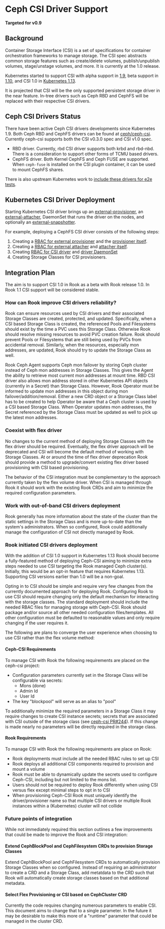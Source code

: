 # Ceph CSI Driver Support
**Targeted for v0.9**

## Background

Container Storage Interface (CSI) is a set of specifications for container
orchestration frameworks to manage storage. The CSI spec abstracts common
storage features such as create/delete volumes, publish/unpublish volumes,
stage/unstage volumes, and more. It is currently at the 1.0 release.

Kubernetes started to support CSI with alpha support in
[1.9](https://kubernetes.io/blog/2018/01/introducing-container-storage-interface/),
beta support in
[1.10](https://kubernetes.io/blog/2018/04/10/container-storage-interface-beta/),
and CSI 1.0 in [Kubernetes
1.13](https://kubernetes.io/blog/2018/12/03/kubernetes-1-13-release-announcement/).

It is projected that CSI will be the only supported persistent storage driver
in the near feature. In-tree drivers such as Ceph RBD and CephFS will be replaced with their respective CSI drivers.

## Ceph CSI Drivers Status

There have been active Ceph CSI drivers developments since Kubernetes 1.9.
Both Ceph RBD and CephFS drivers can be found at
[ceph/ceph-csi](https://github.com/ceph/ceph-csi). Currently ceph-csi
supports both the CSI v0.3.0 spec and CSI v1.0 spec.

* RBD driver. Currently, rbd CSI driver supports both krbd and rbd-nbd. There is a consideration to support other forms of TCMU based drivers.
* CephFS driver. Both Kernel CephFS and Ceph FUSE are supported. When `ceph-fuse` is installed on the CSI plugin container, it can be used to mount CephFS shares.

There is also upstream Kubernetes work to [include these drivers for e2e tests](https://github.com/kubernetes/kubernetes/pull/67088).

## Kubernetes CSI Driver Deployment

Starting Kubernetes CSI driver brings up an [external-provisioner](https://github.com/kubernetes-csi/external-provisioner), an [external-attacher](https://github.com/kubernetes-csi/external-attacher), DaemonSet that runs the driver on the nodes, and optionally an [external-snapshotter](https://github.com/kubernetes-csi/external-snapshotter).

For example, deploying a CephFS CSI driver consists of the following steps:
1. Creating a [RBAC for external provisioner](https://github.com/ceph/ceph-csi/blob/master/deploy/cephfs/kubernetes/csi-provisioner-rbac.yaml) and the [provisioner itself](https://github.com/ceph/ceph-csi/blob/master/deploy/cephfs/kubernetes/csi-cephfsplugin-provisioner.yaml).
2. Creating a [RBAC for external attacher](https://github.com/ceph/ceph-csi/blob/master/deploy/cephfs/kubernetes/csi-attacher-rbac.yaml) and [attacher itself](https://github.com/ceph/ceph-csi/blob/master/deploy/cephfs/kubernetes/csi-attacher-rbac.yaml).
3. Creating [RBAC for CSI driver](https://github.com/ceph/ceph-csi/blob/master/deploy/cephfs/kubernetes/csi-nodeplugin-rbac.yaml) and [driver DaemonSet](https://github.com/ceph/ceph-csi/blob/master/deploy/cephfs/kubernetes/csi-cephfsplugin.yaml)
4. Creating Storage Classes for CSI provisioners.

## Integration Plan

The aim is to support CSI 1.0 in Rook as a beta with Rook release 1.0. In Rook
1.1 CSI support will be considered stable.

### How can Rook improve CSI drivers reliability?

Rook can ensure resources used by CSI drivers and their associated Storage Classes are created, protected, and updated. Specifically, when a CSI based Storage Class is created, the referenced Pools and Filesystems should exist by the time a PVC uses this Storage Class. Otherwise Rook should resolve missing resources to avoid PVC creation failure. Rook should prevent Pools or Filesystems that are still being used by PVCs from accidental removal. Similarly, when the resources, especially mon addresses, are updated, Rook should try to update the Storage Class as well.

Rook Ceph Agent supports Ceph mon failover by storing Ceph cluster instead of Ceph mon addresses in Storage Classes. This gives the Agent the ability to retrieve most current mon addresses at mount time. RBD CSI driver also allows mon address stored in other Kubernetes API objects (currently in a Secret) than Storage Class. However, Rook Operator must be informed to update mon addresses in this object during mon failover/addition/removal. Either a new CRD object or a Storage Class label has to be created to help Operator be aware that a Ceph cluster is used by a CSI based Storage Class. When Operator updates mon addresses, the Secret referenced by the Storage Class must be updated as well to pick up the latest mon addresses.

### Coexist with flex driver

No changes to the current method of deploying Storage Classes with the flex
driver should be required. Eventually, the flex driver approach will be
deprecated and CSI will become the default method of working with Storage
Classes. At or around the time of flex driver deprecation Rook should provide a
method to upgrade/convert existing flex driver based provisioning with CSI
based provisioning.

The behavior of the CSI integration must be complementary to the approach
currently taken by the flex volume driver. When CSI is managed through Rook it
should work with the existing Rook CRDs and aim to minimize the required
configuration parameters.


### Work with out-of-band CSI drivers deployment

Rook generally has more information about the state of the cluster than the
static settings in the Storage Class and is more up-to-date than the system's
administrators. When so configured, Rook could additionally manage the
configuration of CSI not directly managed by Rook.


### Rook initiated CSI drivers deployment

With the addition of CSI 1.0 support in Kubernetes 1.13 Rook should become a
fully-featured method of deploying Ceph-CSI aiming to minimize extra steps
needed to use CSI targeting the Rook managed Ceph cluster(s). Initially, this
would be an opt-in feature that requires Kubernetes 1.13. Supporting CSI
versions earlier than 1.0 will be a non-goal.

Opting in to CSI should be simple and require very few changes from the
currently documented approach for deploying Rook. Configuring Rook to use CSI
should require changing only the default mechanism for interacting with the
storage classes. The standard deployment should include the needed RBAC files
for managing storage with Ceph-CSI. Rook should package and/or source all other
needed configuration files/templates. All other configuration must be defaulted
to reasonable values and only require changing if the user requires it.

The following are plans to converge the user experience when choosing to use
CSI rather than the flex volume method:

#### Ceph-CSI Requirements

To manage CSI with Rook the following requirements are placed on the
ceph-csi project:
* Configuration parameters currently set in the Storage Class will be
  configurable via secrets:
  * Mons (done)
  * Admin Id
  * User Id
* The key "blockpool" will serve as an alias to "pool"

To additionally minimize the required parameters in a Storage Class it may
require changes to create CSI instance secrets; secrets that are associated
with CSI outside of the storage class (see [ceph-csi
PR#244](https://github.com/ceph/ceph-csi/pull/224)).  If this change is made
nearly no parameters will be directly required in the storage class.

#### Rook Requirements

To manage CSI with Rook the following requirements are place on Rook:
* Rook deployments must include all the needed RBAC rules to set up CSI
* Rook deploys all additional CSI components required to provision
  and mount a volume
* Rook must be able to dynamically update the secrets used to configure
  Ceph-CSI, including but not limited to the mons list.
* Users should not be required to deploy Rook differently when using
  CSI versus flex except minimal steps to opt in to CSI
* When provisioning Ceph-CSI Rook must uniquely identify the
  driver/provisioner name so that multiple CSI drivers or multiple Rook
  instances within a (Kubernetes) cluster will not collide


### Future points of integration

While not immediately required this section outlines a few improvements
that could be made to improve the Rook and CSI integration:

#### Extend CephBlockPool and CephFilesystem CRDs to provision Storage Classes

Extend CephBlockPool and CephFilesystem CRDs to automatically provision Storage
Classes when so configured. Instead of requiring an administrator to create a
CRD and a Storage Class, add metatdata to the CRD such that Rook will
automatically create storage classes based on that additional metadata.

#### Select Flex Provisioning or CSI based on CephCluster CRD

Currently the code requires changing numerous parameters to enable CSI.  This
document aims to change that to a single parameter. In the future it may be
desirable to make this more of a "runtime" parameter that could be managed in
the cluster CRD.
